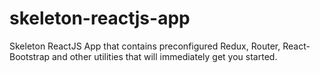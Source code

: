 # skeleton-reactjs-app
Skeleton ReactJS App that contains preconfigured Redux, Router, React-Bootstrap and other utilities that will immediately get you started.
